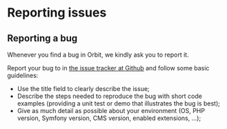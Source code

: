 # Reporting issues

## Reporting a bug

Whenever you find a bug in Orbit, we kindly ask you to report it.

Report your bug to in [the issue tracker at Github](https://github.com/Kunstmaan/Orbit/issues) and follow some basic guidelines:

* Use the title field to clearly describe the issue;
* Describe the steps needed to reproduce the bug with short code examples
  (providing a unit test or demo that illustrates the bug is best);
* Give as much detail as possible about your environment (OS, PHP version,
  Symfony version, CMS version, enabled extensions, ...);
